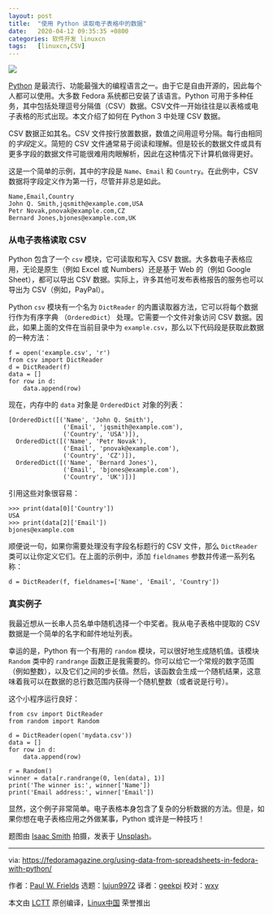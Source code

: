 ```yaml
---
layout: post
title:	"使用 Python 读取电子表格中的数据"
date:	2020-04-12 09:35:35 +0800 
categories:	软件开发 linuxcn 
tags:	[linuxcn,CSV]
---
```



![](/Asserts/Images//attachment/album/202004/12/093539jz81k1wgeh85akoe.jpg)


[Python](https://python.org) 是最流行、功能最强大的编程语言之一。由于它是自由开源的，因此每个人都可以使用。大多数 Fedora 系统都已安装了该语言。Python 可用于多种任务，其中包括处理逗号分隔值（CSV）数据。CSV文件一开始往往是以表格或电子表格的形式出现。本文介绍了如何在 Python 3 中处理 CSV 数据。


CSV 数据正如其名。CSV 文件按行放置数据，数值之间用逗号分隔。每行由相同的*字段*定义。简短的 CSV 文件通常易于阅读和理解。但是较长的数据文件或具有更多字段的数据文件可能很难用肉眼解析，因此在这种情况下计算机做得更好。


这是一个简单的示例，其中的字段是 `Name`、`Email` 和 `Country`。在此例中，CSV 数据将字段定义作为第一行，尽管并非总是如此。



```
Name,Email,Country
John Q. Smith,jqsmith@example.com,USA
Petr Novak,pnovak@example.com,CZ
Bernard Jones,bjones@example.com,UK
```

### 从电子表格读取 CSV


Python 包含了一个 `csv` 模块，它可读取和写入 CSV 数据。大多数电子表格应用，无论是原生（例如 Excel 或 Numbers）还是基于 Web 的（例如 Google Sheet），都可以导出 CSV 数据。实际上，许多其他可发布表格报告的服务也可以导出为 CSV（例如，PayPal）。


Python `csv` 模块有一个名为 `DictReader` 的内置读取器方法，它可以将每个数据行作为有序字典 （`OrderedDict`） 处理。它需要一个文件对象访问 CSV 数据。因此，如果上面的文件在当前目录中为 `example.csv`，那么以下代码段是获取此数据的一种方法：



```
f = open('example.csv', 'r')
from csv import DictReader
d = DictReader(f)
data = []
for row in d:
    data.append(row)
```

现在，内存中的 `data` 对象是 `OrderedDict` 对象的列表：



```
[OrderedDict([('Name', 'John Q. Smith'),
               ('Email', 'jqsmith@example.com'),
               ('Country', 'USA')]),
  OrderedDict([('Name', 'Petr Novak'),
               ('Email', 'pnovak@example.com'),
               ('Country', 'CZ')]),
  OrderedDict([('Name', 'Bernard Jones'),
               ('Email', 'bjones@example.com'),
               ('Country', 'UK')])]
```

引用这些对象很容易：



```
>>> print(data[0]['Country'])
USA
>>> print(data[2]['Email'])
bjones@example.com
```

顺便说一句，如果你需要处理没有字段名标题行的 CSV 文件，那么 `DictReader` 类可以让你定义它们。在上面的示例中，添加 `fieldnames` 参数并传递一系列名称：



```
d = DictReader(f, fieldnames=['Name', 'Email', 'Country'])
```

### 真实例子


我最近想从一长串人员名单中随机选择一个中奖者。我从电子表格中提取的 CSV 数据是一个简单的名字和邮件地址列表。


幸运的是，Python 有一个有用的 `random` 模块，可以很好地生成随机值。该模块 `Random` 类中的 `randrange` 函数正是我需要的。你可以给它一个常规的数字范围（例如整数），以及它们之间的步长值。然后，该函数会生成一个随机结果，这意味着我可以在数据的总行数范围内获得一个随机整数（或者说是行号）。


这个小程序运行良好：



```
from csv import DictReader
from random import Random

d = DictReader(open('mydata.csv'))
data = []
for row in d:
    data.append(row)

r = Random()
winner = data[r.randrange(0, len(data), 1)]
print('The winner is:', winner['Name'])
print('Email address:', winner['Email'])
```

显然，这个例子非常简单。电子表格本身包含了复杂的分析数据的方法。但是，如果你想在电子表格应用之外做某事，Python 或许是一种技巧！


题图由 [Isaac Smith](https://unsplash.com/@isaacmsmith?utm_source=unsplash&utm_medium=referral&utm_content=creditCopyText) 拍摄，发表于 [U​​nsplash](https://unsplash.com/s/photos/spreadsheets?utm_source=unsplash&utm_medium=referral&utm_content=creditCopyText)。




---


via: <https://fedoramagazine.org/using-data-from-spreadsheets-in-fedora-with-python/>


作者：[Paul W. Frields](https://fedoramagazine.org/author/pfrields/) 选题：[lujun9972](https://github.com/lujun9972) 译者：[geekpi](https://github.com/geekpi) 校对：[wxy](https://github.com/wxy)


本文由 [LCTT](https://github.com/LCTT/TranslateProject) 原创编译，[Linux中国](https://linux.cn/) 荣誉推出
